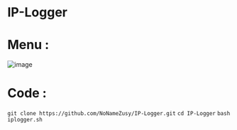 # IP-Logger

# Menu :
![image](https://github.com/NoNameZusy/IP-Logger/assets/153848626/7d5b07f3-d9eb-460a-9529-3534f2410869)

# Code :
`git clone https://github.com/NoNameZusy/IP-Logger.git`
`cd IP-Logger`
`bash iplogger.sh`

